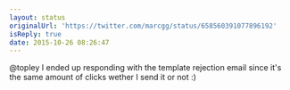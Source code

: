 ```yaml
---
layout: status
originalUrl: 'https://twitter.com/marcgg/status/658560391077896192'
isReply: true
date: 2015-10-26 08:26:47
---
```


@topley I ended up responding with the template rejection email since it's the same amount of clicks wether I send it or not :)
